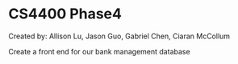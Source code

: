 # CS4400 Phase4
Created by: Allison Lu, Jason Guo, Gabriel Chen, Ciaran McCollum

Create a front end for our bank management database

